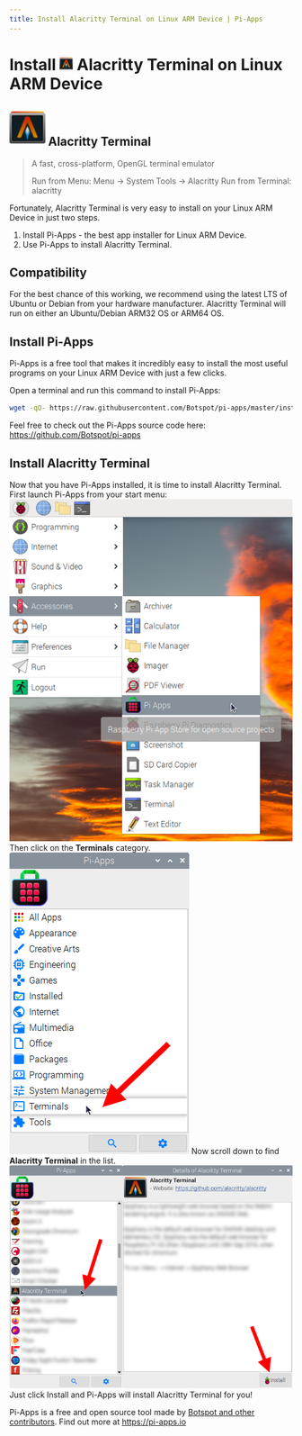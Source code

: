 ```yaml
---
title: Install Alacritty Terminal on Linux ARM Device | Pi-Apps
---
```

<div class="simple-install-content content">

# Install <img src="/img/app-icons/Alacritty Terminal/icon-64.png" height=24> Alacritty Terminal on Linux ARM Device

## <img src="/img/app-icons/Alacritty Terminal/icon-64.png"> Alacritty Terminal
> A fast, cross-platform, OpenGL terminal emulator
> 
> Run from Menu: Menu -> System Tools -> Alacritty
> Run from Terminal: alacritty

Fortunately, Alacritty Terminal is very easy to install on your Linux ARM Device in just two steps.
1. Install Pi-Apps - the best app installer for Linux ARM Device.
2. Use Pi-Apps to install Alacritty Terminal.
</div>
<div class="simple-install-content content">

## Compatibility
For the best chance of this working, we recommend using the latest LTS of Ubuntu or Debian from your hardware manufacturer.
Alacritty Terminal will run on either an Ubuntu/Debian ARM32 OS or ARM64 OS.
</div>
<div class="simple-install-content content">

## Install Pi-Apps

Pi-Apps is a free tool that makes it incredibly easy to install the most useful programs on your Linux ARM Device with just a few clicks.

Open a terminal and run this command to install Pi-Apps:
```bash
wget -qO- https://raw.githubusercontent.com/Botspot/pi-apps/master/install | bash
```
Feel free to check out the Pi-Apps source code here: https://github.com/Botspot/pi-apps
</div>
<div class="simple-install-content content">

## Install Alacritty Terminal

Now that you have Pi-Apps installed, it is time to install Alacritty Terminal.
First launch Pi-Apps from your start menu:
<img src="/img/start-menu.png">
Then click on the <b>Terminals</b> category.
<img src="/img/category-selections/Terminals.png">
Now scroll down to find <b>Alacritty Terminal</b> in the list.
<img src="/img/app-icons/Alacritty Terminal/app-selection.png">
Just click Install and Pi-Apps will install Alacritty Terminal for you!
</div>
<div class="simple-install-content content">

Pi-Apps is a free and open source tool made by [Botspot and other contributors](/about/#contributors). Find out more at https://pi-apps.io
</div>
